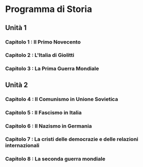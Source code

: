 # Programma di Storia

## Unità 1
### Capitolo 1 : Il Primo Novecento
### Capitolo 2 : L'Italia di Giolitti
### Capitolo 3 : La Prima Guerra Mondiale



## Unità 2
### Capitolo 4 : Il Comunismo in Unione Sovietica
### Capitolo 5 : Il Fascismo in Italia
### Capitolo 6 : Il Nazismo in Germania
### Capitolo 7 : La cristi delle democrazie e delle relazioni internazionali
### Capitolo 8 : La seconda guerra mondiale

<!--stackedit_data:
eyJoaXN0b3J5IjpbNTI5Mzg0NTE5LDE5MTYwNzE4NTksLTIwOD
g3NDY2MTIsNzMwOTk4MTE2XX0=
-->